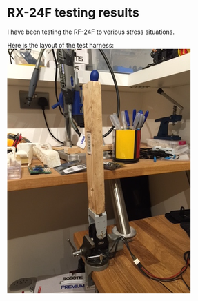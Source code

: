 # RX-24F testing results

I have been testing the RF-24F to verious stress situations.

Here is the layout of the test harness:
![rig](img/IMG_1520.JPG "Testing Rig")
